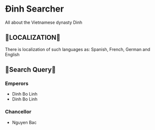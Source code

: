 <h1>Đinh Searcher</h1>
<p>All about the Vietnamese dynasty Dinh</p>
<h2>🧠LOCALIZATION🧠</h2>
<p>There is localization of such languages ​​as: Spanish, French, German and English</p>
<h2>🔎Search Query🔎</h2>
<h3>Emperors</h3>
<ul>
  <li>Dinh Bo Linh</li>
  <li>Dinh Bo Linh</li>
</ul>
<h3>Chancellor</h3>
<ul>
  <li>Nguyen Bac</li>
</ul>

